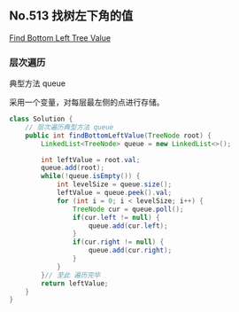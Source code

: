 ## No.513  找树左下角的值

[Find Bottom Left Tree Value](https://leetcode.com/problems/find-bottom-left-tree-value/description/)



### 层次遍历

典型方法 queue 

采用一个变量，对每层最左侧的点进行存储。

```java
class Solution {
    // 层次遍历典型方法 queue
    public int findBottomLeftValue(TreeNode root) {
        LinkedList<TreeNode> queue = new LinkedList<>();

        int leftValue = root.val;
        queue.add(root);
        while(!queue.isEmpty()) {
            int levelSize = queue.size();
            leftValue = queue.peek().val;
            for (int i = 0; i < levelSize; i++) {
                TreeNode cur = queue.poll();
                if(cur.left != null) {
                    queue.add(cur.left);
                }
                if(cur.right != null) {
                    queue.add(cur.right);
                }
            }
        }// 至此 遍历完毕
        return leftValue;
    }
}
```

